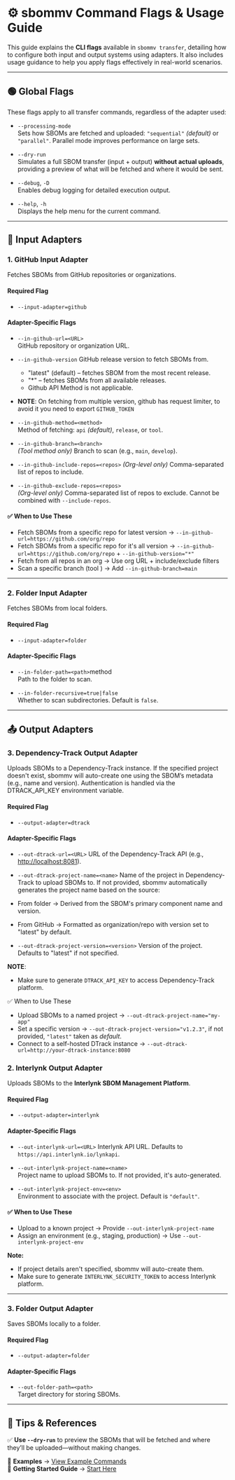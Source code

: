 # ⚙️ sbommv Command Flags & Usage Guide

This guide explains the **CLI flags** available in `sbommv transfer`, detailing how to configure both input and output systems using adapters. It also includes usage guidance to help you apply flags effectively in real-world scenarios.

---

## 🟢 Global Flags

These flags apply to all transfer commands, regardless of the adapter used:

- `--processing-mode`  
  Sets how SBOMs are fetched and uploaded: `"sequential"` *(default)* or `"parallel"`. Parallel mode improves performance on large sets.

- `--dry-run`  
  Simulates a full SBOM transfer (input + output) **without actual uploads**, providing a preview of what will be fetched and where it would be sent.

- `--debug`, `-D`  
  Enables debug logging for detailed execution output.

- `--help`, `-h`  
  Displays the help menu for the current command.

---

## 🔄 Input Adapters

### 1. GitHub Input Adapter

Fetches SBOMs from GitHub repositories or organizations.

#### Required Flag

- `--input-adapter=github`  

#### Adapter-Specific Flags

- `--in-github-url=<URL>`  
  GitHub repository or organization URL.

- `--in-github-version`
  GitHub release version to fetch SBOMs from.
  - "latest" (default) – fetches SBOM from the most recent release.
  - "*" – fetches SBOMs from all available releases.
  - Github API Method is not applicable.
- **NOTE**: On fetching from multiple version, github has request limiter, to avoid it you need to export `GITHUB_TOKEN`

- `--in-github-method=<method>`  
  Method of fetching: `api` *(default)*, `release`, or `tool`.

- `--in-github-branch=<branch>`  
  *(Tool method only)* Branch to scan (e.g., `main`, `develop`).

- `--in-github-include-repos=<repos>`
  *(Org-level only)* Comma-separated list of repos to include.

- `--in-github-exclude-repos=<repos>`  
  *(Org-level only)* Comma-separated list of repos to exclude. Cannot be combined with `--include-repos`.

#### ✅ When to Use These

- Fetch SBOMs from a specific repo for latest version → `--in-github-url=https://github.com/org/repo`  
- Fetch SBOMs from a specific repo for it's all version → `--in-github-url=https://github.com/org/repo`  + `--in-github-version="*"`
- Fetch from all repos in an org → Use org URL + include/exclude filters  
- Scan a specific branch (tool ) → Add `--in-github-branch=main`

---

### 2. Folder Input Adapter

Fetches SBOMs from local folders.

#### Required Flag

- `--input-adapter=folder`

#### Adapter-Specific Flags

- `--in-folder-path=<path>`method  
  Path to the folder to scan.

- `--in-folder-recursive=true|false`  
  Whether to scan subdirectories. Default is `false`.

---

## 📤 Output Adapters

### 3. Dependency-Track Output Adapter

Uploads SBOMs to a Dependency-Track instance. If the specified project doesn't exist, sbommv will auto-create one using the SBOM’s metadata (e.g., name and version). Authentication is handled via the DTRACK_API_KEY environment variable.

#### Required Flag

- `--output-adapter=dtrack`

#### Adapter-Specific Flags

- `--out-dtrack-url=<URL>`
URL of the Dependency-Track API (e.g., <http://localhost:8081>).

- `--out-dtrack-project-name=<name>`
Name of the project in Dependency-Track to upload SBOMs to.
If not provided, sbommv automatically generates the project name based on the source:
- From folder → Derived from the SBOM's primary component name and version.
- From GitHub → Formatted as organization/repo with version set to "latest" by default.

- `--out-dtrack-project-version=<version>`
Version of the project. Defaults to "latest" if not specified.

**NOTE**:

- Make sure to generate `DTRACK_API_KEY` to access Dependency-Track platform.


✅ When to Use These

- Upload SBOMs to a named project → `--out-dtrack-project-name="my-app"`
- Set a specific version → `--out-dtrack-project-version="v1.2.3"`, if not provided, `"latest"` taken as *default*.
- Connect to a self-hosted DTrack instance → `--out-dtrack-url=http://your-dtrack-instance:8080`

### 2. Interlynk Output Adapter

Uploads SBOMs to the **Interlynk SBOM Management Platform**.

#### Required Flag

- `--output-adapter=interlynk`

#### Adapter-Specific Flags

- `--out-interlynk-url=<URL>`
  Interlynk API URL. Defaults to `https://api.interlynk.io/lynkapi`.

- `--out-interlynk-project-name=<name>`  
  Project name to upload SBOMs to. If not provided, it's auto-generated.

- `--out-interlynk-project-env=<env>`  
  Environment to associate with the project. Default is `"default"`.

#### ✅ When to Use These

- Upload to a known project → Provide `--out-interlynk-project-name`  
- Assign an environment (e.g., staging, production) → Use `--out-interlynk-project-env`  

**Note:**

- If project details aren't specified, sbommv will auto-create them.
- Make sure to generate `INTERLYNK_SECURITY_TOKEN` to access Interlynk platform.

---

### 3. Folder Output Adapter

Saves SBOMs locally to a folder.

#### Required Flag

- `--output-adapter=folder`

#### Adapter-Specific Flags

- `--out-folder-path=<path>`  
  Target directory for storing SBOMs.

---

## 📌 **Tips & References**

✅ **Use `--dry-run`** to preview the SBOMs that will be fetched and where they’ll be uploaded—without making changes.

📘 **Examples** → [View Example Commands](https://github.com/interlynk-io/sbommv/blob/main/docs/examples.md)  
🚀 **Getting Started Guide** → [Start Here](https://github.com/interlynk-io/sbommv/blob/main/docs/getting_started.md)
